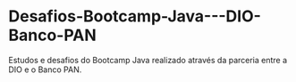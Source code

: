 # Desafios-Bootcamp-Java---DIO-Banco-PAN
Estudos e desafios do Bootcamp Java realizado através da parceria entre a DIO e o Banco PAN.
